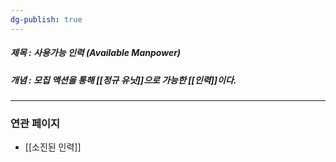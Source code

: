 ```yaml
---
dg-publish: true
---
```

##### 제목 : 사용가능 인력 (Available Manpower)
##### 개념 : 모집 액션을 통해 [[정규 유닛]]으로 가능한 [[인력]]이다.


--- 

### 연관 페이지
- [[소진된 인력]]
